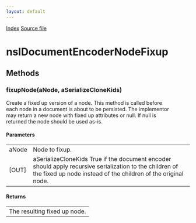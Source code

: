 ```yaml
---
layout: default
---
```

<div id='links'><a href="../index.html">Index</a>
<a href="http://dxr.mozilla.org/mozilla-central/source/dom/base/nsIDocumentEncoder.idl">Source file</a>
</div>

# nsIDocumentEncoderNodeFixup #

## Methods ##

### fixupNode(aNode, aSerializeCloneKids) ###
  
Create a fixed up version of a node. This method is called before  
each node in a document is about to be persisted. The implementor  
may return a new node with fixed up attributes or null. If null is  
returned the node should be used as-is.  
  

#### Parameters ####

<table>

<tr>
<td>aNode</td>
<td>Node to fixup.  
</td>
</tr>

<tr>
<td>[OUT]</td>
<td>aSerializeCloneKids True if the document encoder should  
apply recursive serialization to the children of the fixed up node  
instead of the children of the original node.  
</td>
</tr>

</table>

#### Returns ####

<table>

<tr>
<td>The resulting fixed up node.  
</td>
</tr>

</table>
